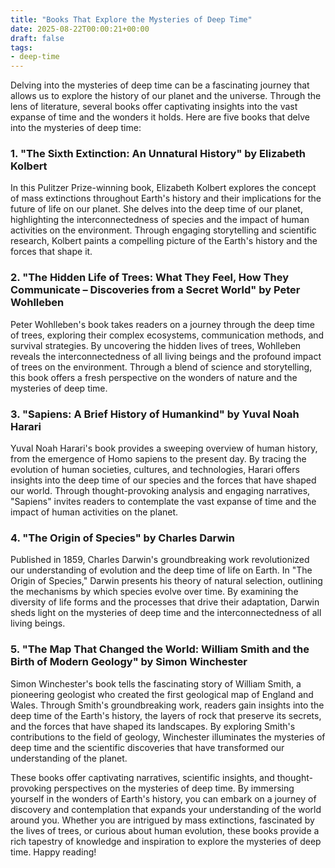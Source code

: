 ```yaml
---
title: "Books That Explore the Mysteries of Deep Time"
date: 2025-08-22T00:00:21+00:00
draft: false
tags:
- deep-time
---
```


Delving into the mysteries of deep time can be a fascinating journey that allows us to explore the history of our planet and the universe. Through the lens of literature, several books offer captivating insights into the vast expanse of time and the wonders it holds. Here are five books that delve into the mysteries of deep time:

### 1. "The Sixth Extinction: An Unnatural History" by Elizabeth Kolbert

In this Pulitzer Prize-winning book, Elizabeth Kolbert explores the concept of mass extinctions throughout Earth's history and their implications for the future of life on our planet. She delves into the deep time of our planet, highlighting the interconnectedness of species and the impact of human activities on the environment. Through engaging storytelling and scientific research, Kolbert paints a compelling picture of the Earth's history and the forces that shape it.

### 2. "The Hidden Life of Trees: What They Feel, How They Communicate – Discoveries from a Secret World" by Peter Wohlleben

Peter Wohlleben's book takes readers on a journey through the deep time of trees, exploring their complex ecosystems, communication methods, and survival strategies. By uncovering the hidden lives of trees, Wohlleben reveals the interconnectedness of all living beings and the profound impact of trees on the environment. Through a blend of science and storytelling, this book offers a fresh perspective on the wonders of nature and the mysteries of deep time.

### 3. "Sapiens: A Brief History of Humankind" by Yuval Noah Harari

Yuval Noah Harari's book provides a sweeping overview of human history, from the emergence of Homo sapiens to the present day. By tracing the evolution of human societies, cultures, and technologies, Harari offers insights into the deep time of our species and the forces that have shaped our world. Through thought-provoking analysis and engaging narratives, "Sapiens" invites readers to contemplate the vast expanse of time and the impact of human activities on the planet.

### 4. "The Origin of Species" by Charles Darwin

Published in 1859, Charles Darwin's groundbreaking work revolutionized our understanding of evolution and the deep time of life on Earth. In "The Origin of Species," Darwin presents his theory of natural selection, outlining the mechanisms by which species evolve over time. By examining the diversity of life forms and the processes that drive their adaptation, Darwin sheds light on the mysteries of deep time and the interconnectedness of all living beings.

### 5. "The Map That Changed the World: William Smith and the Birth of Modern Geology" by Simon Winchester

Simon Winchester's book tells the fascinating story of William Smith, a pioneering geologist who created the first geological map of England and Wales. Through Smith's groundbreaking work, readers gain insights into the deep time of the Earth's history, the layers of rock that preserve its secrets, and the forces that have shaped its landscapes. By exploring Smith's contributions to the field of geology, Winchester illuminates the mysteries of deep time and the scientific discoveries that have transformed our understanding of the planet.

These books offer captivating narratives, scientific insights, and thought-provoking perspectives on the mysteries of deep time. By immersing yourself in the wonders of Earth's history, you can embark on a journey of discovery and contemplation that expands your understanding of the world around you. Whether you are intrigued by mass extinctions, fascinated by the lives of trees, or curious about human evolution, these books provide a rich tapestry of knowledge and inspiration to explore the mysteries of deep time. Happy reading!